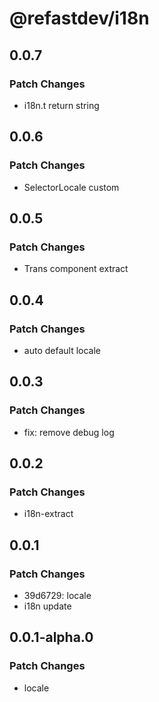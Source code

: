 # @refastdev/i18n

## 0.0.7

### Patch Changes

- i18n.t return string

## 0.0.6

### Patch Changes

- SelectorLocale custom

## 0.0.5

### Patch Changes

- Trans component extract

## 0.0.4

### Patch Changes

- auto default locale

## 0.0.3

### Patch Changes

- fix: remove debug log

## 0.0.2

### Patch Changes

- i18n-extract

## 0.0.1

### Patch Changes

- 39d6729: locale
- i18n update

## 0.0.1-alpha.0

### Patch Changes

- locale
